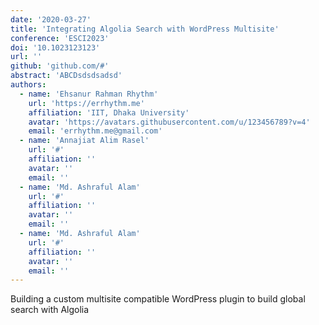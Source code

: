 ```yaml
---
date: '2020-03-27'
title: 'Integrating Algolia Search with WordPress Multisite'
conference: 'ESCI2023'
doi: '10.1023123123'
url: ''
github: 'github.com/#'
abstract: 'ABCDsdsdsadsd'
authors:
  - name: 'Ehsanur Rahman Rhythm'
    url: 'https://errhythm.me'
    affiliation: 'IIT, Dhaka University'
    avatar: 'https://avatars.githubusercontent.com/u/123456789?v=4'
    email: 'errhythm.me@gmail.com'
  - name: 'Annajiat Alim Rasel'
    url: '#'
    affiliation: ''
    avatar: ''
    email: ''
  - name: 'Md. Ashraful Alam'
    url: '#'
    affiliation: ''
    avatar: ''
    email: ''
  - name: 'Md. Ashraful Alam'
    url: '#'
    affiliation: ''
    avatar: ''
    email: ''
---
```


Building a custom multisite compatible WordPress plugin to build global search with Algolia
